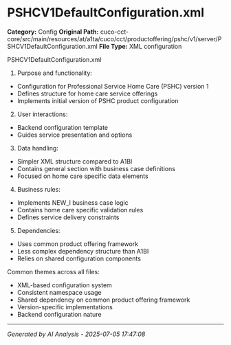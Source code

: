 # PSHCV1DefaultConfiguration.xml

**Category:** Config
**Original Path:** cuco-cct-core/src/main/resources/at/a1ta/cuco/cct/productoffering/pshc/v1/server/PSHCV1DefaultConfiguration.xml
**File Type:** XML configuration

PSHCV1DefaultConfiguration.xml
1. Purpose and functionality:
- Configuration for Professional Service Home Care (PSHC) version 1
- Defines structure for home care service offerings
- Implements initial version of PSHC product configuration

2. User interactions:
- Backend configuration template
- Guides service presentation and options

3. Data handling:
- Simpler XML structure compared to A1BI
- Contains general section with business case definitions
- Focused on home care specific data elements

4. Business rules:
- Implements NEW_I business case logic
- Contains home care specific validation rules
- Defines service delivery constraints

5. Dependencies:
- Uses common product offering framework
- Less complex dependency structure than A1BI
- Relies on shared configuration components

Common themes across all files:
- XML-based configuration system
- Consistent namespace usage
- Shared dependency on common product offering framework
- Version-specific implementations
- Backend configuration nature

---
*Generated by AI Analysis - 2025-07-05 17:47:08*
